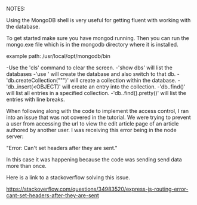 NOTES:

Using the MongoDB shell is very useful for getting fluent with working with the database.

To get started make sure you have mongod running. Then you can run the mongo.exe file which is in the mongodb directory where it is installed.

example path: /usr/local/opt/mongodb/bin

-Use the 'cls' command to clear the screen.
-'show dbs' will list the databases
-'use <NAME OF DATABASE>' will create the database and also switch to that db.
-'db.createCollection(""<NAME OF COLLECTION>")' will create a collection within the database.
-'db.<NAME OF COLLECTION>.insert(<OBJECT)' will create an entry into the collection.
-'db.<NAME OF COLLECTION>.find()' will list all entries in a specified collection.
-'db.<NAME OF COLLECTION>.find().pretty()' will list the entries with line breaks.


When following along with the code to implement the access control, I ran into an issue that was not covered in the tutorial. We were trying to prevent a user from accessing the url to view the edit article page of an article authored by another user. I was receiving this error being in the node server:

"Error: Can't set headers after they are sent."

In this case it was happening because the code was sending send data more than once.

Here is a link to a stackoverflow solving this issue.

https://stackoverflow.com/questions/34983520/express-js-routing-error-cant-set-headers-after-they-are-sent
